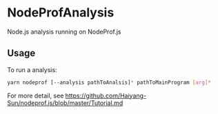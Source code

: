 # NodeProfAnalysis

Node.js analysis running on NodeProf.js

## Usage

To run a analysis:

```bash
yarn nodeprof [--analysis pathToAnalsis]* pathToMainProgram [arg]*
```

For more detail, see https://github.com/Haiyang-Sun/nodeprof.js/blob/master/Tutorial.md